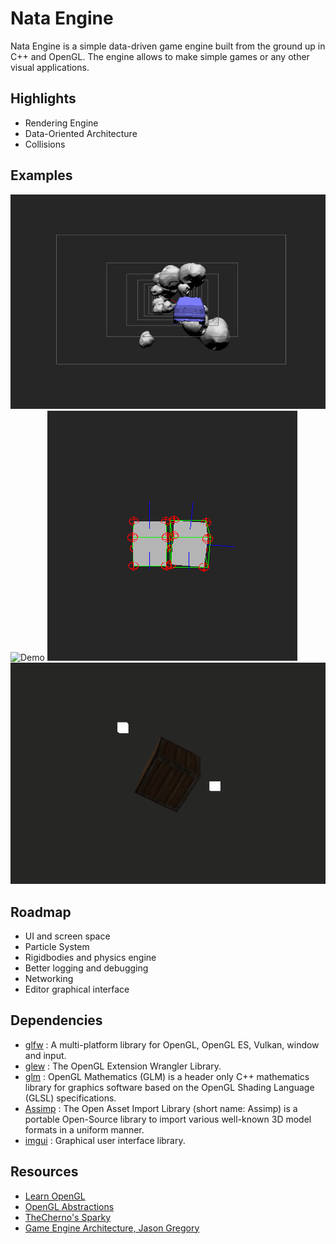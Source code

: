 # Nata Engine
Nata Engine is a simple data-driven game engine built from the ground up in C++ and OpenGL. The engine allows to make simple games or any other visual applications.

## Highlights
- Rendering Engine
- Data-Oriented Architecture
- Collisions

## Examples
![Demo](/docs/shooterdemo.gif  "Demo")
![Demo](/docs/demo.gif  "Rendering")
![Demo](/docs/satcollision.gif  "Collisions")
![Demo](/docs/lightsources.gif  "Lighting")

## Roadmap
 * UI and screen space
 * Particle System
 * Rigidbodies and physics engine
 * Better logging and debugging
 * Networking
 * Editor graphical interface
 
 ## Dependencies
 * [glfw](https://github.com/glfw/glfw) : A multi-platform library for OpenGL, OpenGL ES, Vulkan, window and input.
 * [glew](http://glew.sourceforge.net) : The OpenGL Extension Wrangler Library.
 * [glm](https://github.com/g-truc/glm) : OpenGL Mathematics (GLM) is a header only C++ mathematics library for graphics software based on the OpenGL Shading Language (GLSL) specifications.
* [Assimp](https://www.assimp.org) : The Open Asset Import Library (short name: Assimp) is a portable Open-Source library to import various well-known 3D model formats in a uniform manner.
* [imgui](http://glew.sourceforge.net) : Graphical user interface library.

## Resources
- [Learn OpenGL](https://learnopengl.com/)
- [OpenGL Abstractions](https://github.com/Pikachuxxxx/OpenGL-Abstractions)
- [TheCherno's Sparky](https://github.com/TheCherno/Sparky)
- [Game Engine Architecture, Jason Gregory](https://www.gameenginebook.com/)
